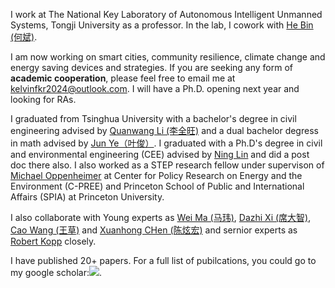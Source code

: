 I work at The National Key Laboratory of Autonomous Intelligent Unmanned Systems, Tongji University as a professor. In the lab, I cowork with [He Bin (何斌)](https://robot.tongji.edu.cn).

I am now working on smart cities, community resilience, climate change and energy saving devices and strategies. If you are seeking any form of **academic cooperation**, please feel free to email me at [kelvinfkr2024@outlook.com](mailto:kelvinfkr2024@outlook.com). I will have a Ph.D. opening next year and looking for RAs. 

I graduated from Tsinghua University with a bachelor's degree in civil engineering advised by [Quanwang Li (李全旺)](https://www.civil.tsinghua.edu.cn/ce/info/1134/1862.htm) and a dual bachelor degress in math advised by [Jun Ye（叶俊）](https://math.tsinghua.edu.cn/info/1099/1746.htm). I graduated with a Ph.D's degree in civil and environmental engineering (CEE) advised by [Ning Lin](https://cee.princeton.edu/people/ning-lin) and did a post doc there also. I also worked as a STEP research fellow under supervison of [Michael Oppenheimer](https://scholar.princeton.edu/oppenheimer) at Center for Policy Research on Energy and the Environment (C-PREE) and Princeton School of Public and International Affairs (SPIA) at Princeton University.

I also collaborate with Young experts as [Wei Ma (马玮)](https://www.polyu.edu.hk/cee/people/academic-staff/dr-wei-ma/), [Dazhi Xi (席大智)](https://scholar.google.com/citations?user=j69OYfEAAAAJ&hl=en&oi=ao), [Cao Wang (王草)](https://scholar.google.com/citations?user=2VZIB58AAAAJ) and [Xuanhong CHen (陈炫宏)](https://scholar.google.com/citations?user=UuCqlfEAAAAJ) and sernior experts as [Robert Kopp](https://scholar.google.com/citations?user=ceifbhUAAAAJ) closely. 

I have published 20+ papers. For a full list of pubilcations, you could go to my google scholar:<a href='https://scholar.google.com/citations?user=4N5hE8YAAAAJ'><img src="https://img.shields.io/endpoint?logo=Google%20Scholar&url=https%3A%2F%2Fcdn.jsdelivr.net%2Fgh%2Fkelvinfkr%2Fkelvinfkr.github.io@google-scholar-stats%2Fgs_data_shieldsio.json&labelColor=f6f6f6&color=9cf&style=flat&label=citations"></a>.


